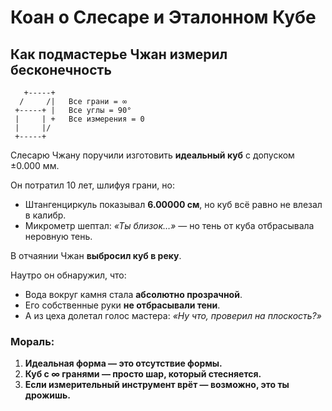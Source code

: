 # **Коан о Слесаре и Эталонном Кубе**  

## **Как подмастерье Чжан измерил бесконечность**  

```text
   +-----+  
  /     /|   Все грани = ∞  
 +-----+ |   Все углы = 90°  
 |     | +   Все измерения = 0  
 |     |/  
 +-----+  
```  

Слесарю Чжану поручили изготовить **идеальный куб** с допуском ±0.000 мм.  

Он потратил 10 лет, шлифуя грани, но:  

- Штангенциркуль показывал **6.00000 см**, но куб всё равно не влезал в калибр.  
- Микрометр шептал: *«Ты близок…»* — но тень от куба отбрасывала неровную тень.  

В отчаянии Чжан **выбросил куб в реку**.  

Наутро он обнаружил, что:  

- Вода вокруг камня стала **абсолютно прозрачной**.  
- Его собственные руки **не отбрасывали тени**.  
- А из цеха долетал голос мастера: *«Ну что, проверил на плоскость?»*  

### **Мораль:**  

1. **Идеальная форма — это отсутствие формы.**  
2. **Куб с ∞ гранями — просто шар, который стесняется.**  
3. **Если измерительный инструмент врёт — возможно, это ты дрожишь.**  

